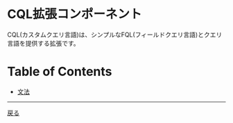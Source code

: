 # CQL拡張コンポーネント

CQL(カスタムクエリ言語)は、シンプルなFQL(フィールドクエリ言語)とクエリ言語を提供する拡張です。


# Table of Contents

  - [文法](./syntax.md)


---------------------

[戻る](../../../README.md)
